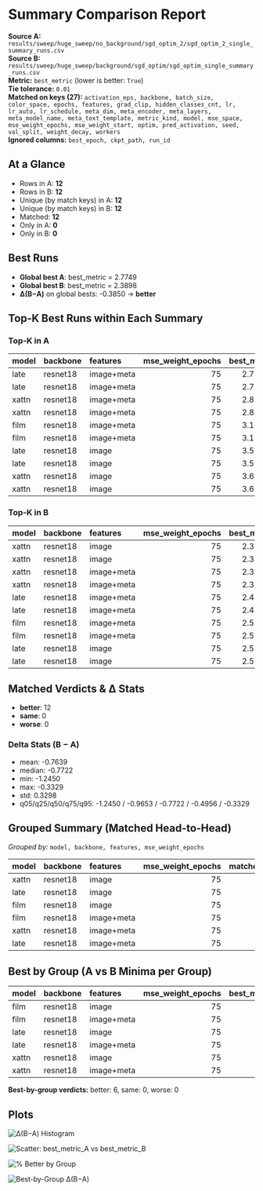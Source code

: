 # Summary Comparison Report

**Source A:** `results/sweep/huge_sweep/no_background/sgd_optim_2/sgd_optim_2_single_summary_runs.csv`  
**Source B:** `results/sweep/huge_sweep/background/sgd_optim/sgd_optim_single_summary_runs.csv`  
**Metric:** `best_metric`  (lower is better: `True`)  
**Tie tolerance:** `0.01`  
**Matched on keys (27):** `activation_eps, backbone, batch_size, color_space, epochs, features, grad_clip, hidden_classes_cnt, lr, lr_auto, lr_schedule, meta_dim, meta_encoder, meta_layers, meta_model_name, meta_text_template, metric_kind, model, mse_space, mse_weight_epochs, mse_weight_start, optim, pred_activation, seed, val_split, weight_decay, workers`  
**Ignored columns:** `best_epoch, ckpt_path, run_id`

## At a Glance

- Rows in A: **12**
- Rows in B: **12**
- Unique (by match keys) in A: **12**
- Unique (by match keys) in B: **12**
- Matched: **12**
- Only in A: **0**
- Only in B: **0**

## Best Runs

- **Global best A**: best_metric = 2.7749
- **Global best B**: best_metric = 2.3898
- **Δ(B−A)** on global bests: -0.3850 → **better**

## Top‑K Best Runs within Each Summary

### Top‑K in A
| model   | backbone   | features   |   mse_weight_epochs |   best_metric |
|:--------|:-----------|:-----------|--------------------:|--------------:|
| late    | resnet18   | image+meta |                  75 |       2.77487 |
| late    | resnet18   | image+meta |                  75 |       2.77487 |
| xattn   | resnet18   | image+meta |                  75 |       2.88685 |
| xattn   | resnet18   | image+meta |                  75 |       2.88685 |
| film    | resnet18   | image+meta |                  75 |       3.18284 |
| film    | resnet18   | image+meta |                  75 |       3.18284 |
| late    | resnet18   | image      |                  75 |       3.56456 |
| late    | resnet18   | image      |                  75 |       3.56456 |
| xattn   | resnet18   | image      |                  75 |       3.63479 |
| xattn   | resnet18   | image      |                  75 |       3.63479 |

### Top‑K in B
| model   | backbone   | features   |   mse_weight_epochs |   best_metric |
|:--------|:-----------|:-----------|--------------------:|--------------:|
| xattn   | resnet18   | image      |                  75 |       2.38984 |
| xattn   | resnet18   | image      |                  75 |       2.38984 |
| xattn   | resnet18   | image+meta |                  75 |       2.39127 |
| xattn   | resnet18   | image+meta |                  75 |       2.39127 |
| late    | resnet18   | image+meta |                  75 |       2.44198 |
| late    | resnet18   | image+meta |                  75 |       2.44198 |
| film    | resnet18   | image+meta |                  75 |       2.59531 |
| film    | resnet18   | image+meta |                  75 |       2.59531 |
| late    | resnet18   | image      |                  75 |       2.59922 |
| late    | resnet18   | image      |                  75 |       2.59922 |

## Matched Verdicts & Δ Stats

- **better**: 12  
- **same**: 0  
- **worse**: 0  

### Delta Stats (B − A)

- mean: -0.7639
- median: -0.7722
- min: -1.2450
- max: -0.3329
- std: 0.3298
- q05/q25/q50/q75/q95: -1.2450 / -0.9653 / -0.7722 / -0.4956 / -0.3329

## Grouped Summary (Matched Head‑to‑Head)

_Grouped by:_ `model, backbone, features, mse_weight_epochs`

| model   | backbone   | features   |   mse_weight_epochs |   matched |   better |   same |   worse |   delta_mean |   delta_median |   pct_better |
|:--------|:-----------|:-----------|--------------------:|----------:|---------:|-------:|--------:|-------------:|---------------:|-------------:|
| xattn   | resnet18   | image      |                  75 |         2 |        2 |      0 |       0 |    -1.24495  |      -1.24495  |          100 |
| late    | resnet18   | image      |                  75 |         2 |        2 |      0 |       0 |    -0.965342 |      -0.965342 |          100 |
| film    | resnet18   | image      |                  75 |         2 |        2 |      0 |       0 |    -0.956849 |      -0.956849 |          100 |
| film    | resnet18   | image+meta |                  75 |         2 |        2 |      0 |       0 |    -0.587534 |      -0.587534 |          100 |
| xattn   | resnet18   | image+meta |                  75 |         2 |        2 |      0 |       0 |    -0.495574 |      -0.495574 |          100 |
| late    | resnet18   | image+meta |                  75 |         2 |        2 |      0 |       0 |    -0.332891 |      -0.332891 |          100 |

## Best by Group (A vs B Minima per Group)

| model   | backbone   | features   |   mse_weight_epochs |   best_metric_A_best |   best_metric_B_best |   delta_best_B_minus_A | verdict_best   |
|:--------|:-----------|:-----------|--------------------:|---------------------:|---------------------:|-----------------------:|:---------------|
| film    | resnet18   | image      |                  75 |              3.70776 |              2.75091 |              -0.956849 | better         |
| film    | resnet18   | image+meta |                  75 |              3.18284 |              2.59531 |              -0.587534 | better         |
| late    | resnet18   | image      |                  75 |              3.56456 |              2.59922 |              -0.965342 | better         |
| late    | resnet18   | image+meta |                  75 |              2.77487 |              2.44198 |              -0.332891 | better         |
| xattn   | resnet18   | image      |                  75 |              3.63479 |              2.38984 |              -1.24495  | better         |
| xattn   | resnet18   | image+meta |                  75 |              2.88685 |              2.39127 |              -0.495574 | better         |

**Best-by-group verdicts:** better: 6, same: 0, worse: 0

## Plots

![Δ(B−A) Histogram](delta_histogram.png)

![Scatter: best_metric_A vs best_metric_B](scatter_A_vs_B.png)

![% Better by Group](grouped_pct_better.png)

![Best-by-Group Δ(B−A)](best_by_group_delta.png)
